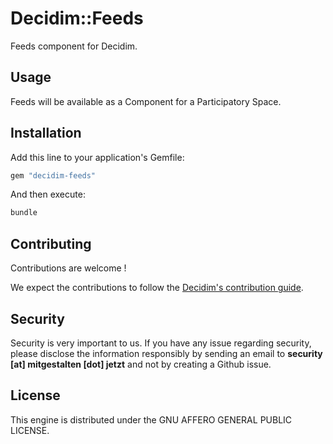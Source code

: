 # Decidim::Feeds

Feeds component for Decidim.

## Usage

Feeds will be available as a Component for a Participatory
Space.

## Installation

Add this line to your application's Gemfile:

```ruby
gem "decidim-feeds"
```

And then execute:

```bash
bundle
```

## Contributing

Contributions are welcome !

We expect the contributions to follow the [Decidim's contribution guide](https://github.com/decidim/decidim/blob/develop/CONTRIBUTING.adoc).

## Security

Security is very important to us. If you have any issue regarding security, please disclose the information responsibly by sending an email to __security [at] mitgestalten [dot] jetzt__ and not by creating a Github issue.

## License

This engine is distributed under the GNU AFFERO GENERAL PUBLIC LICENSE.
